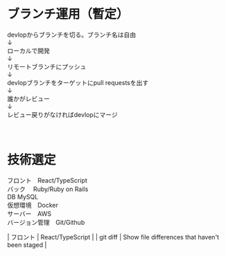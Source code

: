 # ブランチ運用（暫定）

devlopからブランチを切る。ブランチ名は自由<br>
↓<br>
ローカルで開発<br>
↓<br>
リモートブランチにプッシュ<br>
↓<br>
devlopブランチをターゲットにpull requestsを出す<br>
↓<br>
誰かがレビュー<br>
↓<br>
レビュー戻りがなければdevlopにマージ<br>
<br>
<br>

# 技術選定
フロント　React/TypeScript<br>
バック　 Ruby/Ruby on Rails<br>
DB MySQL<br>
仮想環境　Docker<br>
サーバー　AWS<br>
バージョン管理　Git/Github<br>


| フロント | React/TypeScript |
| git diff | Show file differences that haven't been staged |
